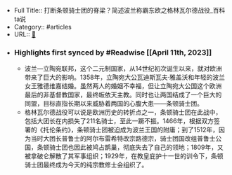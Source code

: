 - Full Title:: 打断条顿骑士团的脊梁？简述波兰称霸东欧之格林瓦尔德战役_百科ta说
- Category:: #articles
- URL:: [🔗](https://baike.baidu.com/tashuo/browse/content?id=91862aba0db9ee87950abc4f&lemmaId=10969005&fromLemmaModule=pcBottom&lemmaTitle=%E6%A0%BC%E6%9E%97%E7%93%A6%E5%B0%94%E5%BE%B7%E6%88%98%E5%BD%B9&fromModule=lemma_bottom-tashuo-article)
- ### Highlights first synced by #Readwise [[April 11th, 2023]]
    - 波兰—立陶宛联邦，这个二元制国家，从14世纪初次诞生以来，就对欧洲带来了巨大的影响。1358年，立陶宛大公瓦迪斯瓦夫·雅盖沃和年轻的波兰女王雅德维嘉结婚。虽然两人的婚姻不幸福，但让立陶宛大公国这个欧洲最后的非基督教国家，最终皈依天主教。同时也让两国结成了一个巨大的同盟，目标直指长期以来威胁着两国的心腹大患——条顿骑士团。
    - 格林瓦尔德战役可以说是欧洲历史的转折点之一，条顿骑士团在此战中，包括大团长在内损失了211名骑士，至此一蹶不振。1466年，根据双方签署的《托伦条约》，条顿骑士团被迫成为波兰王国的附庸；到了1512年，因为当时大团长普鲁士的阿尔布雷希特改宗路德宗，骑士团国改组普鲁士公国，条顿骑士团也因此被鸠占鹊巢，彻底失去了自己的领地；1809年，又被拿破仑解散了其军事组织；1929年，在教皇庇护十一世的训令下，条顿骑士团最终成为今天的纯宗教修士会组织了。
